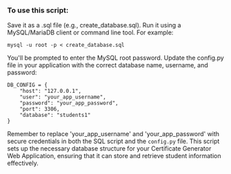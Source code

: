 ### To use this script:

Save it as a .sql file (e.g., create_database.sql).
Run it using a MySQL/MariaDB client or command line tool. For example:


```
mysql -u root -p < create_database.sql
```

You'll be prompted to enter the MySQL root password.
Update the config.py file in your application with the correct database name, username, and password:

```
DB_CONFIG = {
    "host": "127.0.0.1",
    "user": "your_app_username",
    "password": "your_app_password",
    "port": 3306,
    "database": "students1"
}
```

Remember to replace 'your_app_username' and 'your_app_password' with secure credentials in both the SQL script and the `config.py` file.
This script sets up the necessary database structure for your Certificate Generator Web Application, ensuring that it can store and retrieve student information effectively.